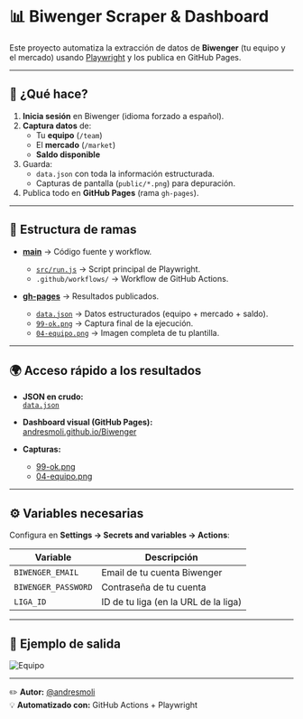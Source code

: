 # 📊 Biwenger Scraper & Dashboard

Este proyecto automatiza la extracción de datos de **Biwenger** (tu equipo y el mercado) usando [Playwright](https://playwright.dev/) y los publica en GitHub Pages.

---

## 🚀 ¿Qué hace?

1. **Inicia sesión** en Biwenger (idioma forzado a español).
2. **Captura datos** de:
   - Tu **equipo** (`/team`)
   - El **mercado** (`/market`)
   - **Saldo disponible**
3. Guarda:
   - `data.json` con toda la información estructurada.
   - Capturas de pantalla (`public/*.png`) para depuración.
4. Publica todo en **GitHub Pages** (rama `gh-pages`).

---

## 📂 Estructura de ramas

- **[main](https://github.com/andresmoli/Biwenger/tree/main)** → Código fuente y workflow.
  - [`src/run.js`](https://github.com/andresmoli/Biwenger/blob/main/src/run.js) → Script principal de Playwright.
  - `.github/workflows/` → Workflow de GitHub Actions.

- **[gh-pages](https://github.com/andresmoli/Biwenger/tree/gh-pages)** → Resultados publicados.
  - [`data.json`](https://raw.githubusercontent.com/andresmoli/Biwenger/gh-pages/data.json) → Datos estructurados (equipo + mercado + saldo).
  - [`99-ok.png`](https://andresmoli.github.io/Biwenger/99-ok.png) → Captura final de la ejecución.
  - [`04-equipo.png`](https://andresmoli.github.io/Biwenger/04-equipo.png) → Imagen completa de tu plantilla.

---

## 🌍 Acceso rápido a los resultados

- **JSON en crudo:**  
  [`data.json`](https://raw.githubusercontent.com/andresmoli/Biwenger/gh-pages/data.json)

- **Dashboard visual (GitHub Pages):**  
  [andresmoli.github.io/Biwenger](https://andresmoli.github.io/Biwenger/)

- **Capturas:**  
  - [99-ok.png](https://andresmoli.github.io/Biwenger/99-ok.png)  
  - [04-equipo.png](https://andresmoli.github.io/Biwenger/04-equipo.png)

---

## ⚙️ Variables necesarias

Configura en **Settings → Secrets and variables → Actions**:

| Variable             | Descripción                        |
|----------------------|------------------------------------|
| `BIWENGER_EMAIL`     | Email de tu cuenta Biwenger        |
| `BIWENGER_PASSWORD`  | Contraseña de tu cuenta            |
| `LIGA_ID`            | ID de tu liga (en la URL de la liga) |

---

## 📸 Ejemplo de salida

![Equipo](https://andresmoli.github.io/Biwenger/04-equipo.png)

---

✏️ **Autor:** [@andresmoli](https://github.com/andresmoli)  
💡 **Automatizado con:** GitHub Actions + Playwright

